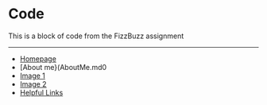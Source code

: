 # Code

This is a block of code from the FizzBuzz assignment

---



- [Homepage](README.md)
- [About me}(AboutMe.md0
- [Image 1](Image1.md)
- [Image 2](Image2.md)
- [Helpful Links](HelpfulLinks.md)
